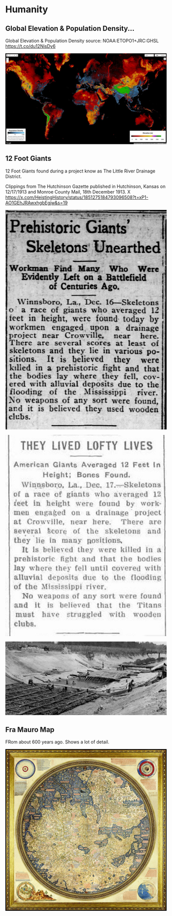 # Humanity

## Global Elevation &amp; Population Density...

Global Elevation &amp; Population Density source: NOAA:ETOPO1+JRC:GHSL https://t.co/du12NisDy6

![](img/1813171709953876385-GSmuC3tW0AAtGKy.jpg)

## 12 Foot Giants

12 Foot Giants found during a project know as The Little River Drainage District. 

Clippings from The Hutchinson Gazette published in Hutchinson, Kansas on 12/17/1913 and Monroe County Mail, 18th December 1913.
X
https://x.com/HeistingHistory/status/1851275184793096508?t=xP1-AO1GEhJRAwxhgbEgjw&s=19

![](img/photo_5773@29-10-2024_18-52-11.jpg)

![](img/photo_5774@29-10-2024_18-52-12.jpg)

![](img/photo_5775@29-10-2024_18-52-12.jpg)

## Fra Mauro Map

FRom about 600 years ago. Shows a lot of detail.

![](img/fra-mauro-map.jpeg)